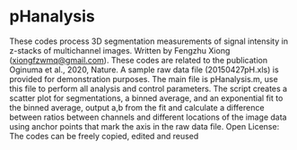 # pHanalysis
These codes process 3D segmentation measurements of signal intensity in z-stacks of multichannel images.
Written by Fengzhu Xiong (xiongfzwmq@gmail.com). These codes are related to the publication Oginuma et al., 2020, Nature. A sample raw data file (20150427pH.xls) is provided for demonstration purposes.
The main file is pHanalysis.m, use this file to perform all analysis and control parameters.
The script creates a scatter plot for segmentations, a binned average, and an exponential fit to the binned average, output a,b from the fit and calculate a difference between ratios between channels and different locations of the image data using anchor points that mark the axis in the raw data file.
Open License: The codes can be freely copied, edited and reused
